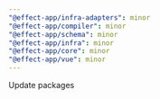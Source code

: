 ```yaml
---
"@effect-app/infra-adapters": minor
"@effect-app/compiler": minor
"@effect-app/schema": minor
"@effect-app/infra": minor
"@effect-app/core": minor
"@effect-app/vue": minor
---
```


Update packages
